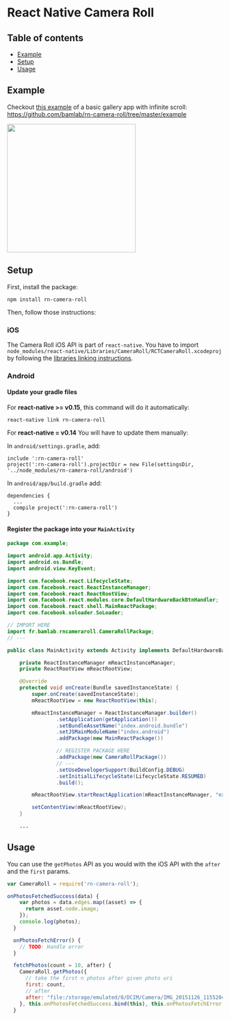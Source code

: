 # React Native Camera Roll

## Table of contents

* [Example](https://github.com/bamlab/rn-camera-roll#example)
* [Setup](https://github.com/bamlab/rn-camera-roll#setup)
* [Usage](https://github.com/bamlab/rn-camera-roll#usage)

## Example

Checkout [this example](https://github.com/bamlab/rn-camera-roll/tree/master/example) of a basic gallery app with infinite scroll:  
https://github.com/bamlab/rn-camera-roll/tree/master/example

<img width=300 src=https://raw.githubusercontent.com/bamlab/rn-camera-roll/master/example/screenshot.png />

## Setup

First, install the package:
```
npm install rn-camera-roll
```

Then, follow those instructions:

### iOS

The Camera Roll iOS API is part of `react-native`.
You have to import `node_modules/react-native/Libraries/CameraRoll/RCTCameraRoll.xcodeproj`
by following the [libraries linking instructions](https://facebook.github.io/react-native/docs/linking-libraries-ios.html#here-the-few-steps-to-link-your-libraries-that-contain-native-code).

### Android

#### Update your gradle files

For **react-native >= v0.15**, this command will do it automatically:
```
react-native link rn-camera-roll
```

For **react-native = v0.14**
You will have to update them manually:

In `android/settings.gradle`, add:
```
include ':rn-camera-roll'
project(':rn-camera-roll').projectDir = new File(settingsDir, '../node_modules/rn-camera-roll/android')
```

In `android/app/build.gradle` add:
```
dependencies {
  ...
  compile project(':rn-camera-roll')
}
```

#### Register the package into your `MainActivity`
```java
package com.example;

import android.app.Activity;
import android.os.Bundle;
import android.view.KeyEvent;

import com.facebook.react.LifecycleState;
import com.facebook.react.ReactInstanceManager;
import com.facebook.react.ReactRootView;
import com.facebook.react.modules.core.DefaultHardwareBackBtnHandler;
import com.facebook.react.shell.MainReactPackage;
import com.facebook.soloader.SoLoader;

// IMPORT HERE
import fr.bamlab.rncameraroll.CameraRollPackage;
// ---

public class MainActivity extends Activity implements DefaultHardwareBackBtnHandler {

    private ReactInstanceManager mReactInstanceManager;
    private ReactRootView mReactRootView;

    @Override
    protected void onCreate(Bundle savedInstanceState) {
        super.onCreate(savedInstanceState);
        mReactRootView = new ReactRootView(this);

        mReactInstanceManager = ReactInstanceManager.builder()
                .setApplication(getApplication())
                .setBundleAssetName("index.android.bundle")
                .setJSMainModuleName("index.android")
                .addPackage(new MainReactPackage())

                // REGISTER PACKAGE HERE
                .addPackage(new CameraRollPackage())
                // ---
                .setUseDeveloperSupport(BuildConfig.DEBUG)
                .setInitialLifecycleState(LifecycleState.RESUMED)
                .build();

        mReactRootView.startReactApplication(mReactInstanceManager, "example", null);

        setContentView(mReactRootView);
    }

    ...
```

## Usage

You can use the `getPhotos` API as you would with the iOS API with the `after` and the `first` params.

```javascript
var CameraRoll = require('rn-camera-roll');

onPhotosFetchedSuccess(data) {
    var photos = data.edges.map((asset) => {
      return asset.node.image;
    });
    console.log(photos);
  }

  onPhotosFetchError() {
    // TODO: Handle error
  }

  fetchPhotos(count = 10, after) {
    CameraRoll.getPhotos({
      // take the first n photos after given photo uri
      first: count,
      // after
      after: "file:/storage/emulated/0/DCIM/Camera/IMG_20151126_115520477.jpg",
    }, this.onPhotosFetchedSuccess.bind(this), this.onPhotosFetchError.bind(this));
  }
```
